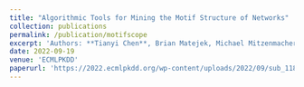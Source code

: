 ```yaml
---
title: "Algorithmic Tools for Mining the Motif Structure of Networks"
collection: publications
permalink: /publication/motifscope
excerpt: 'Authors: **Tianyi Chen**, Brian Matejek, Michael Mitzenmacher, and Charalampos E. Tsourakakis'
date: 2022-09-19
venue: 'ECMLPKDD'
paperurl: 'https://2022.ecmlpkdd.org/wp-content/uploads/2022/09/sub_1184.pdf'
---
```

